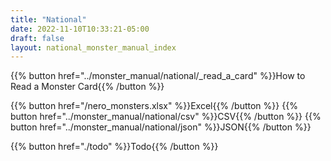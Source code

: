 ```yaml
---
title: "National"
date: 2022-11-10T10:33:21-05:00
draft: false
layout: national_monster_manual_index
---
```



{{% button href="../monster_manual/national/_read_a_card"   %}}How to Read a Monster Card{{% /button %}}

{{% button href="/nero_monsters.xlsx" %}}Excel{{% /button %}} {{% button href="../monster_manual/national/csv" %}}CSV{{% /button %}} {{% button href="../monster_manual/national/json" %}}JSON{{% /button %}}

{{% button href="./todo" %}}Todo{{% /button %}}

